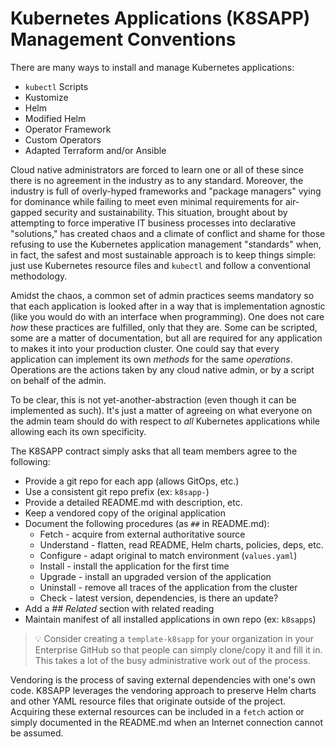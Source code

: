 # Kubernetes Applications (K8SAPP) Management Conventions

There are many ways to install and manage Kubernetes applications:

* `kubectl` Scripts
* Kustomize
* Helm
* Modified Helm
* Operator Framework
* Custom Operators
* Adapted Terraform and/or Ansible

Cloud native administrators are forced to learn one or all of these
since there is no agreement in the industry as to any standard.
Moreover, the industry is full of overly-hyped frameworks and "package
managers" vying for dominance while failing to meet even minimal
requirements for air-gapped security and sustainability. This situation,
brought about by attempting to force imperative IT business processes
into declarative "solutions," has created chaos and a climate of
conflict and shame for those refusing to use the Kubernetes application
management "standards" when, in fact, the safest and most sustainable
approach is to keep things simple: just use Kubernetes resource files
and `kubectl` and follow a conventional methodology.

Amidst the chaos, a common set of admin practices seems mandatory so
that each application is looked after in a way that is implementation
agnostic (like you would do with an interface when programming). One
does not care *how* these practices are fulfilled, only that they are.
Some can be scripted, some are a matter of documentation, but all are
required for any application to makes it into your production cluster.
One could say that every application can implement its own *methods* for
the same *operations*. Operations are the actions taken by any cloud
native admin, or by a script on behalf of the admin. 

To be clear, this is not yet-another-abstraction (even though it can be
implemented as such). It's just a matter of agreeing on what everyone on
the admin team should do with respect to *all* Kubernetes applications
while allowing each its own specificity.

The K8SAPP contract simply asks that all team members agree to the
following:

* Provide a git repo for each app (allows GitOps, etc.)
* Use a consistent git repo prefix (ex: `k8sapp-`)
* Provide a detailed README.md with description, etc.
* Keep a vendored copy of the original application
* Document the following procedures (as `##` in README.md):
    * Fetch - acquire from external authoritative source
    * Understand - flatten, read README, Helm charts, policies, deps, etc.
    * Configure - adapt original to match environment (`values.yaml`)
    * Install - install the application for the first time
    * Upgrade - install an upgraded version of the application
    * Uninstall - remove all traces of the application from the cluster
    * Check - latest version, dependencies, is there an update?
* Add a *## Related* section with related reading
* Maintain manifest of all installed applications in own repo (ex: `k8sapps`)

> 💡
> Consider creating a `template-k8sapp` for your organization in your
> Enterprise GitHub so that people can simply clone/copy it and fill it
> in. This takes a lot of the busy administrative work out of the
> process.

Vendoring is the process of saving external dependencies with one's own
code. K8SAPP leverages the vendoring approach to preserve Helm charts and
other YAML resource files that originate outside of the project.
Acquiring these external resources can be included in a `fetch` action
or simply documented in the README.md when an Internet connection cannot
be assumed.
